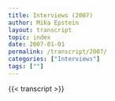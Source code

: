 ```yaml
---
title: Interviews (2007)
author: Mika Epstein
layout: transcript
topic: index
date: 2007-01-01
permalink: /transcript/2007/
categories: ["Interviews"]
tags: [""]
---
```


{{< transcript >}}